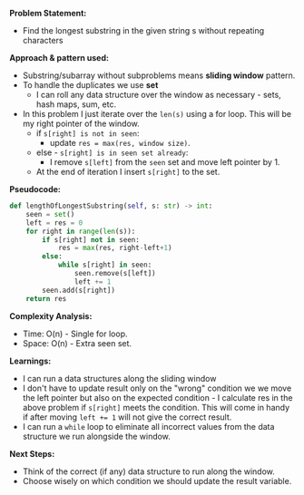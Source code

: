 **Problem Statement:**
- Find the longest substring in the given string s without repeating characters

**Approach & pattern used:**
- Substring/subarray without subproblems means **sliding window** pattern.
- To handle the duplicates we use **set**
	- I can roll any data structure over the window as necessary - sets, hash maps, sum, etc.
- In this problem I just iterate over the `len(s)` using a for loop. This will be my right pointer of the window.
	- if `s[right] is not in seen`:
		- update `res = max(res, window size)`.
	- else - `s[right] is in seen set already`:
		- I remove `s[left]` from the `seen` set and move left pointer by 1.
	- At the end of iteration I insert `s[right]` to the set.

**Pseudocode:**

```python
def lengthOfLongestSubstring(self, s: str) -> int:
	seen = set()
	left = res = 0
	for right in range(len(s)):
		if s[right] not in seen:
			res = max(res, right-left+1)
		else:
			while s[right] in seen:
				seen.remove(s[left])
				left += 1
		seen.add(s[right])
	return res
```

**Complexity Analysis:**

- Time: O(n) - Single for loop.
- Space: O(n) - Extra seen set.

**Learnings:**

- I can run a data structures along the sliding window
- I don't have to update result only on the "wrong" condition we we move the left pointer but also on the expected condition - I calculate res in the above problem if `s[right]` meets the condition. This will come in handy if after moving `left += 1` will not give the correct result.
- I can run a `while` loop to eliminate all incorrect values from the data structure we run alongside the window.

**Next Steps:**

- Think of the correct (if any) data structure to run along the window.
- Choose wisely on which condition we should update the result variable.